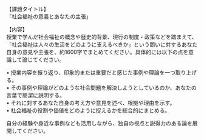 【課題タイトル】  
「社会福祉の意義とあなたの主張」

【内容】  
授業で学んだ社会福祉の概念や歴史的背景、現行の制度・政策などを踏まえて、「社会福祉は人々の生活をどのように支えるべきか」という問いに対するあなた自身の意見や主張を、約1600字でまとめてください。具体的には以下の点を意識して論じてください。

• 授業内容を振り返り、印象的または重要だと感じた事例や理論を一つ取り上げる。  
• その事例や理論がどのような社会問題を解決しようとしているのか、あなたの言葉で簡潔に説明する。  
• それに対するあなた自身の考え方や意見を述べ、根拠や理由を示す。  
• 社会福祉の役割や価値をどのように捉えるかを総合的にまとめる。  

自分の経験や身近な事例なども活用しながら、独自の視点と説得力のある論を展開してください。